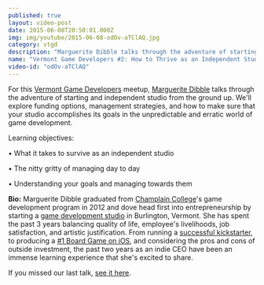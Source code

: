 ```yaml
---
published: true
layout: video-post
date: 2015-06-08T20:50:01.000Z
img: img/youtube/2015-06-08-odOv-aTClAQ.jpg
category: vtgd
description: "Marguerite Dibble talks through the adventure of starting and independent studio from the ground up."
name: "Vermont Game Developers #2: How to Thrive as an Independent Studio"
video-id: "odOv-aTClAQ"
---
```

For this [Vermont Game Developers](http://www.meetup.com/Vermont-Game-Developers/) meetup, [Marguerite Dibble](https://www.linkedin.com/pub/marguerite-dibble/24/934/747) talks through the adventure of starting and independent studio from the ground up. We'll explore funding options, management strategies, and how to make sure that your studio accomplishes its goals in the unpredictable and erratic world of game development.

Learning objectives:

• What it takes to survive as an independent studio

• The nitty gritty of managing day to day

• Understanding your goals and managing towards them

**Bio:** Marguerite Dibble graduated from [Champlain College](http://www.champlain.edu)'s game development program in 2012 and dove head first into entrepreneurship by starting a [game development studio](http://www.gametheoryco.com) in Burlington, Vermont. She has spent the past 3 years balancing quality of life, employee's livelihoods, job satisfaction, and artistic justification. From running a [successful kickstarter](), to producing a [#1 Board Game on iOS](https://www.youtube.com/watch?v=ZgPXOgsjmb8), and considering the pros and cons of outside investment, the past two years as an indie CEO have been an immense learning experience that she's excited to share.

If you missed our last talk, [see it here](/vtgd/2015/03/27/vermont-game-developers-1-introduction-and-mini-arcade-cabinet/).
